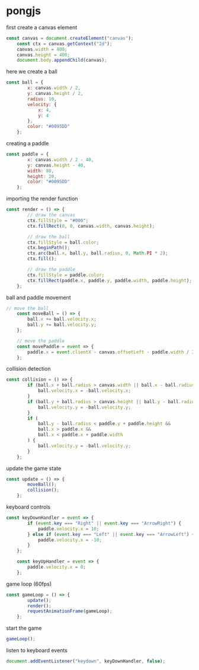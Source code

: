 # pongjs
 

 first create a canvas element
```javascript
const canvas = document.createElement("canvas");
    const ctx = canvas.getContext("2d");
    canvas.width = 400;
    canvas.height = 400;
    document.body.appendChild(canvas);
```

here we create a ball
```javascript
const ball = {
        x: canvas.width / 2,
        y: canvas.height / 2,
        radius: 10,
        velocity: {
            x: 4,
            y: 4
        },
        color: "#0095DD"
    };
```

creating a paddle
```javascript
const paddle = {
        x: canvas.width / 2 - 40,
        y: canvas.height - 40,
        width: 80,
        height: 20,
        color: "#0095DD"
    };
```

importing the render function
```javascript
const render = () => {
        // draw the canvas
        ctx.fillStyle = "#000";
        ctx.fillRect(0, 0, canvas.width, canvas.height);

        // draw the ball
        ctx.fillStyle = ball.color;
        ctx.beginPath();
        ctx.arc(ball.x, ball.y, ball.radius, 0, Math.PI * 2);
        ctx.fill();

        // draw the paddle
        ctx.fillStyle = paddle.color;
        ctx.fillRect(paddle.x, paddle.y, paddle.width, paddle.height);
    };
```
ball and paddle movement
```javascript
// move the ball
    const moveBall = () => {
        ball.x += ball.velocity.x;
        ball.y += ball.velocity.y;
    };

    // move the paddle
    const movePaddle = event => {
        paddle.x = event.clientX - canvas.offsetLeft - paddle.width / 2;
    };
```
collision detection
```javascript
const collision = () => {
        if (ball.x + ball.radius > canvas.width || ball.x - ball.radius < 0) {
            ball.velocity.x = -ball.velocity.x;
        }
        if (ball.y + ball.radius > canvas.height || ball.y - ball.radius < 0) {
            ball.velocity.y = -ball.velocity.y;
        }
        if (
            ball.y - ball.radius < paddle.y + paddle.height &&
            ball.x > paddle.x &&
            ball.x < paddle.x + paddle.width
        ) {
            ball.velocity.y = -ball.velocity.y;
        }
    };
```
update the game state
```javascript
const update = () => {
        moveBall();
        collision();
    };
```
keyboard controls
```javascript
const keyDownHandler = event => {
        if (event.key === "Right" || event.key === "ArrowRight") {
            paddle.velocity.x = 10;
        } else if (event.key === "Left" || event.key === "ArrowLeft") {
            paddle.velocity.x = -10;
        }
    };

    const keyUpHandler = event => {
        paddle.velocity.x = 0;
    };
```
game loop (60fps)
```javascript
const gameLoop = () => {
        update();
        render();
        requestAnimationFrame(gameLoop);
    };
```
start the game
```javascript
gameLoop();
```
listen to keyboard events
```javascript
document.addEventListener("keydown", keyDownHandler, false);
```